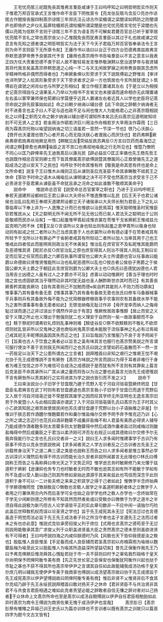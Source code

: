 <!-- { "loadSidebar": true } -->
　　王宅忧亮隂三祀既免丧其惟弗言羣臣咸谏于王曰呜呼知之曰明哲明哲实作则天子惟君万邦百官承式王言惟作命不言臣下罔攸禀令【亮龙张反隂鸟含反○亮亦作谅隂古作闇按丧服四制髙宗谅隂三年郑氏注云谅古作梁楣谓之梁闇读如鹑防之防闇谓庐也即倚庐之庐仪礼翦屏柱楣郑氏谓柱楣所谓梁闇是也宅忧亮隂言宅忧于梁闇也先儒以亮隂为信默不言则于谅隂三年不言为语复而不可解矣君薨百官总已听于冢宰居忧亮隂不言礼之常也髙宗丧父小乙惟既免丧而犹弗言羣臣以其过于礼也故咸谏之叹息言有先知之德者谓之明哲明哲实为法于天下今天子君临万邦百官皆奉承法令王言则为命不言则臣下无所禀令矣】王庸作书以诰曰以台正于四方台恐德弗类兹故弗言恭默思道梦帝赉予良弼其代予言【庸用也髙宗用作书告喩羣臣以不言之意言以我表正四方任大责重恐德不类于前人故不敢轻易发言惟恭敬渊黙以思治道梦帝与我贤辅其将代我言矣盖髙宗恭黙思道之心纯一不二与天无闲故梦寐之闲帝赉良弼其念虑所孚精神所格非偶然而得者也】乃审厥象俾以形旁求于天下説筑傅岩之野惟肖【审详也详所梦之人绘其形象旁求于天下旁求者求之非一方也筑居也今言所居犹谓之卜筑傅岩在虞虢之闲肖似也与所梦之形相似】爰立作相王置诸其左右【于是立以为相按史记髙宗得説与之语果圣人乃举以为相书不言省文也未接语而遽命相亦无此理置诸左右盖以冢宰兼师保也荀卿曰学莫便乎近其人置诸左右者近其人以学也史臣将记髙宗命説之辞先叙事始如此】命之曰朝夕纳诲以辅台德【此下命説之辞朝夕纳诲者无时不进善言也孟子曰人不足与适也政不足与闲也惟大人为能格君心之非髙宗既相説处之以师之职而又命之朝夕纳诲以辅台德可谓知所本矣吕氏曰髙宗见道明故知顷刻不可无贤人之言】若金用汝作砺若济巨川用汝作舟楫若岁大旱用汝作霖雨【三日雨为霖髙宗托物以喩望説纳诲之切三语虽若一意然一节深一节也】啓乃心沃朕心【啓开也沃灌溉也啓乃心者开其心而无隐沃朕心者溉我心而厌饫也】若药弗瞑厥疾弗瘳若跣弗视地厥足用伤【瞑眠见反荧绢反跣苏典反○方言曰饮药而毒海岱之闲谓之瞑瘳愈也弗瞑喩臣之言不苦口也弗视地喩我之行无所见也】惟暨乃僚罔不同心以匡乃辟俾率先王迪我髙后以康兆民【辟必益反○匡正率循也先王商先哲王也説既作相总百官则卿士而下皆其僚属髙宗欲傅説暨其僚属同心正救使循先王之道蹈成汤之迹以安天下之民也】呜呼钦予时命其惟有终【敬我是命其思有终也是命上文所命者】説复于王曰惟木从绳则正后从谏则圣后克圣臣不命其承畴敢不祗若王之休命【答钦予时命之语木从绳喩后从谏明谏之决不可不受也然髙宗当求受言于己不必责进言于臣君果从谏臣虽不命犹且承之况命之如此谁敢不敬顺其美命乎】
　　説命中
　　惟説命总百官【説受命总百官冢宰之职也】乃进于王曰呜呼明王奉若天道建邦设都树后王君公承以大夫师长不惟逸豫惟以乱民【后王天子也君公诸侯也治乱曰乱明王奉顺天道建邦设都立天子诸侯承以大夫师长制为君臣上下之礼以尊临卑以下奉上非为一人逸豫之计而已也惟欲以治民焉耳】惟天聪明惟圣时宪惟臣钦若惟民从乂【天之聪明无所不闻无所不见无他公而已矣人君法天之聪明出于公则臣敬顺而民亦从治矣】一惟口起羞惟甲胄起戎惟衣裳在笥惟干戈省厥躬王惟戒兹允兹克明乃罔不休【胄又反○言语所以文身也轻出则有起羞之患甲胄所以衞身也轻动则有起戎之忧二者所以为己当虑其患于人也衣裳所以命有德必谨于在笥者戒其有所轻予干戈所以计有罪必严于省躬者戒其有所轻动二者所以加人当审其用于己也王惟戒此四者信此而能明焉则政治无不休美矣】惟治乱在庶官官不及私昵惟其能爵罔及恶德惟其贤【昵尼亦反○庶官治乱之原也庶官得其人则治不得其人则乱王制曰论定而后官之任官而后爵之六卿百执事所谓官也公卿大夫士所谓爵也官以任事故曰能爵以命德故曰贤惟贤惟能所以治也私昵恶德所以乱也○按古者公侯伯子男爵之于侯国公卿大夫士爵之于朝廷此言庶官则爵为公卿大夫士也○呉氏曰恶德犹凶德也人君当用吉士凶德之人虽有过人之才爵亦不可及】虑善以动动惟厥时【善当乎理也时时措之宜也虑固欲其当乎理然动非其时犹无益也圣人酬酢斯世亦其时而已】有其善丧厥善矜其能丧厥功【自有其善则己不加勉而德矣自矜其能则人不効力而功隳矣】惟事事乃其有备有备无患【惟事其事乃其有备有备故无患也张氏曰修车马备器械事乎兵事则兵有其备故外侮不能为之忧简稼器修稼政事乎农事则农有其备故水旱不能为之害所谓事事有备无患者如此】无啓宠纳侮无耻过作非【毋开宠幸而纳人之侮毋耻过误而遂己之非过误出于偶然作非出于有意】惟厥攸居政事惟醇【居止而安之义安于义理之所止也义理出于勉强则犹二也义理安于自然则一矣一故政事醇而不杂也】黩于祭祀时谓弗钦礼烦则乱事神则难【黩徒谷反○祭不欲黩黩则不敬礼不欲烦烦则扰乱皆非所以交鬼神之道也商俗尚鬼髙宗或未能脱于流俗事神之礼必有过焉祖己戒其祀无丰昵傅説盖因其失而正之也】王曰旨哉説乃言惟服乃不良于言予罔闻于行【旨美也古人于饮食之美者必以旨言之盖有味其言也服行也髙宗赞美説之所言谓可服行使汝不善于言则我无所闻而行之也苏氏曰説之言譬如药石虽散而不一然一言一药皆足以治天下之公患所谓古之立言者】説拜稽首曰非知之艰行之惟艰王忱不艰允协于先王成德惟説不言有厥咎【髙宗方味説之所言而説以为得于耳者非难行于身者为难王忱信之亦不为难信可合成汤之成德説于是而犹有所不言则有其罪矣上篇言后克圣臣不命其承所以广其从谏之量而将告以为治之要也此篇言允协先王成德惟説不言有厥咎所以责其躬行之实将进其为学之説也皆引而不发之义】
　　説命下
　　王曰来汝説台小子旧学于甘盘既乃遯于荒野入宅于河自河徂亳暨厥终罔显【甘盘臣名君奭言在武丁时则有若甘盘遯退也髙宗言我小子旧学于甘盘已而退于荒野后又入居于河自河徂亳迁徙不常歴叙其废学之因而叹其学终无所显明也无逸言髙宗旧劳于外爰暨小人与此相应国语亦谓武丁入于河自河徂亳唐孔氏曰髙宗为王子时其父小乙欲其知民之艰苦故使居民闲也苏氏谓甘盘遯于荒野以台小子语脉推之非是】尔惟训于朕志若作酒醴尔惟麴糵若作和羹尔惟盐梅尔交修予罔予弃予惟克迈乃训【心之所之谓之志迈行也范氏曰酒非麴糵不成羹非盐梅不和人君虽有美质必得贤人辅导乃能成德作酒者麴多则太苦糵多则太甘麴糵得中然后成酒作羹者盐过则咸梅过则酸盐梅得中然后成羹臣之于君当以柔济刚可济否左右规正以成其德故曰尔交修予尔无我弃我能行尔之言也孔氏曰交者非一之义】説曰王人求多闻时惟建事学于古训乃有获事不师古以克永世匪説攸闻【求多闻者资之人学古训者反之己古训者古先圣王之训载修身治天下之道二典三谟之类是也説称王而告之曰人求多闻者是惟立事然必学古训深识义理然后有得不师古训而能长治久安者非説所闻甚言无此理也○林氏曰傅説称王而告之与禹称舜曰帝光天之下文势正同】惟学逊志务时敏厥修乃来允懐于兹道积于厥躬【逊谦抑也务专力也时敏者无时而不敏也逊其志如有所不能敏于学如有所不及虚以受人勤以励己则其所修如泉始达源源乎其来矣兹此也笃信而深念乎此则道积于身不可以一二计矣夫修之来来之积其学之得于己者如此】惟斆学半念终始典于学厥德脩罔觉【斆胡敎反○斆敎也言敎人居学之半盖道积厥躬者体之立斆学于人者用之行兼体用合内外而后圣学可全也始之自学学也终之敎人亦学也一念终始常在于学无少闲断则德之所修有不知其然而然者矣或曰受敎亦曰斆斆于为学之道半之半须自得此説极为新巧但古人论学语皆平正的实此章句数非一不应中闲一语独尔巧险此盖后世释敎机权而误以论圣贤之学也】监于先王成宪其永无愆【宪法愆过也言德虽造于罔觉而法必监于先王先王成法者子孙之所当守者也孟子言遵先王之法而过者未之有也亦此意】惟説式克钦承旁招俊乂列于庶位【式用也言髙宗之德苟至于无愆则説用能敬承其意广求俊乂列于众职盖进贤虽大臣之责然髙宗之德未至则虽欲进贤有不可得者】王曰呜呼説四海之内咸仰朕德时乃风【风敎也天下皆仰我德是汝之敎也】股肱惟人良臣惟圣【手足备而成人良臣辅而君圣髙宗初以舟楫霖雨为喩继以麴糵盐梅为喩至此又以股肱惟人为喩其所造益深所望益切矣】昔先正保衡作我先王乃曰予弗克俾厥后惟尧舜其心愧耻若挞于市一夫不获则曰时予之辜佑我烈祖格于皇天尔尚明保予罔俾阿衡专美有商【先正先世长官之臣保安也保衡犹阿衡作兴起也挞于市耻之甚也不获不得其所也髙宗举伊尹之言谓其自任如此故能辅我成汤功格于皇天尔庶几明以辅我无使伊尹专美于我商家也傅説以成汤望髙宗故曰协于先王成德监于先王成宪髙宗以伊尹望傅説故曰罔俾阿衡专美有商】惟后非贤不乂惟贤非后不食其尔克绍乃辟于先王永绥民説拜稽首曰敢对扬天子之休命【君非贤臣不与共治贤非其君不与共食言君臣相遇之难如此克者责望必能之辞敢者自信无慊之辞对者对以己扬者于众休命上文髙宗所命也至是髙宗以成汤自期傅説以伊尹自任君臣相勉励如此异时髙宗为商令王傅説为商贤佐果无愧于成汤伊尹也宜哉】
　　髙宗肜日【髙宗肜祭有雊雉之异祖己训王史氏以为篇亦训体也不言训者以既有髙宗之训故只以篇首四字为题今文古文皆有】
